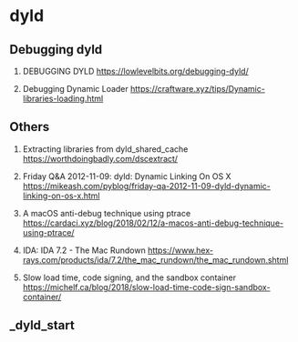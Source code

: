 # dyld

## Debugging dyld
1. DEBUGGING DYLD
https://lowlevelbits.org/debugging-dyld/

2. Debugging Dynamic Loader
https://craftware.xyz/tips/Dynamic-libraries-loading.html

## Others
1. Extracting libraries from dyld_shared_cache
https://worthdoingbadly.com/dscextract/

2. Friday Q&A 2012-11-09: dyld: Dynamic Linking On OS X
https://mikeash.com/pyblog/friday-qa-2012-11-09-dyld-dynamic-linking-on-os-x.html

3. A macOS anti-debug technique using ptrace
https://cardaci.xyz/blog/2018/02/12/a-macos-anti-debug-technique-using-ptrace/

4. IDA: IDA 7.2 - The Mac Rundown
https://www.hex-rays.com/products/ida/7.2/the_mac_rundown/the_mac_rundown.shtml

5. Slow load time, code signing, and the sandbox container
https://michelf.ca/blog/2018/slow-load-time-code-sign-sandbox-container/

## _dyld_start
